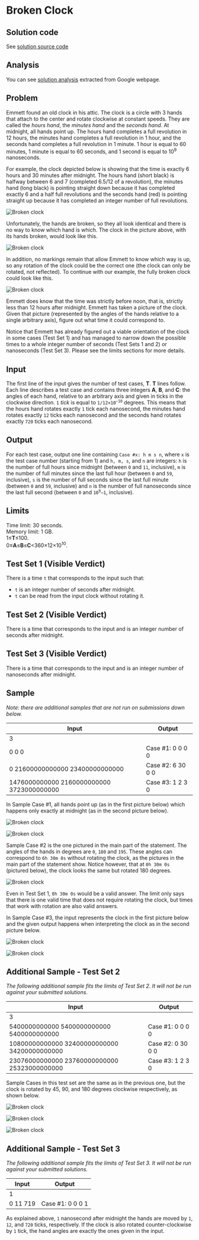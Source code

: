 # Broken Clock

## Solution code

See [solution source code](/Round%201B/Broken%20Clock/solution.js)

## Analysis

You can see [solution analysis](/Round%201B/Broken%20Clock/analysis.md) extracted from Google webpage.

## Problem

Emmett found an old clock in his attic. The clock is a circle with 3 hands that attach to the center and rotate clockwise at constant speeds. They are called the _hours hand_, the _minutes hand_ and the _seconds hand_. At midnight, all hands point up. The hours hand completes a full revolution in 12 hours, the minutes hand completes a full revolution in 1 hour, and the seconds hand completes a full revolution in 1 minute. 1 hour is equal to 60 minutes, 1 minute is equal to 60 seconds, and 1 second is equal to 10<sup>9</sup> nanoseconds.

For example, the clock depicted below is showing that the time is exactly 6 hours and 30 minutes after midnight. The hours hand (short black) is halfway between 6 and 7 (completed 6.5/12 of a revolution), the minutes hand (long black) is pointing straight down because it has completed exactly 6 and a half full revolutions and the seconds hand (red) is pointing straight up because it has completed an integer number of full revolutions.

![Broken clock](/images/round-1b-broken-clock-1.png)

Unfortunately, the hands are broken, so they all look identical and there is no way to know which hand is which. The clock in the picture above, with its hands broken, would look like this.

![Broken clock](/images/round-1b-broken-clock-2.png)

In addition, no markings remain that allow Emmett to know which way is up, so any rotation of the clock could be the correct one (the clock can only be rotated, not reflected). To continue with our example, the fully broken clock could look like this.

![Broken clock](/images/round-1b-broken-clock-3.png)

Emmett does know that the time was strictly before noon, that is, strictly less than 12 hours after midnight. Emmett has taken a picture of the clock. Given that picture (represented by the angles of the hands relative to a single arbitrary axis), figure out what time it could correspond to.

Notice that Emmett has already figured out a viable orientation of the clock in some cases (Test Set 1) and has managed to narrow down the possible times to a whole integer number of seconds (Test Sets 1 and 2) or nanoseconds (Test Set 3). Please see the limits sections for more details.

## Input

The first line of the input gives the number of test cases, **T**. **T** lines follow. Each line describes a test case and contains three integers **A**, **B**, and **C**: the angles of each hand, relative to an arbitrary axis and given in ticks in the clockwise direction. `1` _tick_ is equal to <code>1/12×10<sup>−10</sup></code> degrees. This means that the hours hand rotates exactly `1` tick each nanosecond, the minutes hand rotates exactly `12` ticks each nanosecond and the seconds hand rotates exactly `720` ticks each nanosecond.

## Output

For each test case, output one line containing `Case #x: h m s n`, where `x` is the test case number (starting from 1) and `h, m, s`, and `n` are integers: `h` is the number of full hours since midnight (between `0` and `11`, inclusive), `m` is the number of full minutes since the last full hour (between `0` and `59`, inclusive), `s` is the number of full seconds since the last full minute (between `0` and `59`, inclusive) and `n` is the number of full nanoseconds since the last full second (between `0` and <code>10<sup>9</sup>−1</code>, inclusive).

## Limits

Time limit: 30 seconds.<br>
Memory limit: 1 GB.<br>
1≤**T**≤100.<br>
0≤**A**≤**B**≤**C**<360×12×10<sup>10</sup>.

## Test Set 1 (Visible Verdict)

There is a time `t` that corresponds to the input such that:

- `t` is an integer number of seconds after midnight.
- `t` can be read from the input clock without rotating it.

## Test Set 2 (Visible Verdict)

There is a time that corresponds to the input and is an integer number of seconds after midnight.

## Test Set 3 (Visible Verdict)

There is a time that corresponds to the input and is an integer number of nanoseconds after midnight.

## Sample

_Note: there are additional samples that are not run on submissions down below._

| Input                                     | Output            |
| ----------------------------------------- | ----------------- |
| 3                                         |                   |
| 0 0 0                                     | Case #1: 0 0 0 0  |
| 0 21600000000000 23400000000000           | Case #2: 6 30 0 0 |
| 1476000000000 2160000000000 3723000000000 | Case #3: 1 2 3 0  |

In Sample Case #1, all hands point up (as in the first picture below) which happens only exactly at midnight (as in the second picture below).

![Broken clock](/images/round-1b-broken-clock-ex-1.png)

![Broken clock](/images/round-1b-broken-clock-ex-2.png)

Sample Case #2 is the one pictured in the main part of the statement. The angles of the hands in degrees are `0`, `180` and `195`. These angles can correspond to `6⁠h 30⁠m 0⁠s` without rotating the clock, as the pictures in the main part of the statement show. Notice however, that at `0⁠h 30⁠m 0⁠s` (pictured below), the clock looks the same but rotated 180 degrees.

![Broken clock](/images/round-1b-broken-clock-ex-3.png)

Even in Test Set 1, `0⁠h 30⁠m 0⁠s` would be a valid answer. The limit only says that there is one valid time that does not require rotating the clock, but times that work with rotation are also valid answers.

In Sample Case #3, the input represents the clock in the first picture below and the given output happens when interpreting the clock as in the second picture below.

![Broken clock](/images/round-1b-broken-clock-ex-4.png)

![Broken clock](/images/round-1b-broken-clock-ex-5.png)

## Additional Sample - Test Set 2

_The following additional sample fits the limits of Test Set 2. It will not be run against your submitted solutions._

| Input                                        | Output            |
| -------------------------------------------- | ----------------- |
| 3                                            |                   |
| 5400000000000 5400000000000 5400000000000    | Case #1: 0 0 0 0  |
| 10800000000000 32400000000000 34200000000000 | Case #2: 0 30 0 0 |
| 23076000000000 23760000000000 25323000000000 | Case #3: 1 2 3 0  |

Sample Cases in this test set are the same as in the previous one, but the clock is rotated by 45, 90, and 180 degrees clockwise respectively, as shown below.

![Broken clock](/images/round-1b-broken-clock-ex-6.png)

![Broken clock](/images/round-1b-broken-clock-ex-7.png)

![Broken clock](/images/round-1b-broken-clock-ex-8.png)

## Additional Sample - Test Set 3

_The following additional sample fits the limits of Test Set 3. It will not be run against your submitted solutions._

| Input    | Output           |
| -------- | ---------------- |
| 1        |                  |
| 0 11 719 | Case #1: 0 0 0 1 |

As explained above, `1` nanosecond after midnight the hands are moved by `1`, `12`, and `720` ticks, respectively. If the clock is also rotated counter-clockwise by `1` tick, the hand angles are exactly the ones given in the input.
